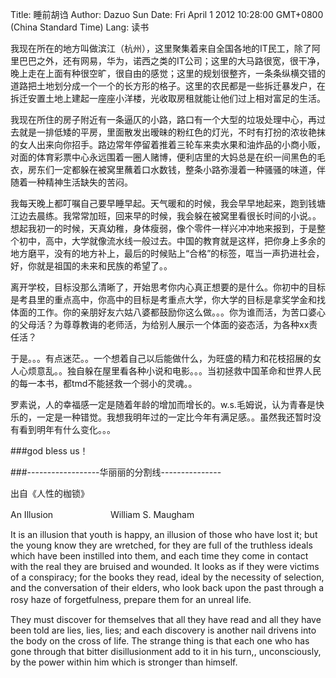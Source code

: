 Title: 睡前胡诌
Author: Dazuo Sun
Date: Fri April 1 2012 10:28:00 GMT+0800 (China Standard Time)
Lang: 读书
   
   我现在所在的地方叫做滨江（杭州），这里聚集着来自全国各地的IT民工，除了阿里巴巴之外，还有网易，华为，诺西之类的IT公司；这里的大马路很宽，很干净，晚上走在上面有种很空旷，很自由的感觉；这里的规划很整齐，一条条纵横交错的道路把土地划分成一个一个的长方形的格子。这里的农民都是一些拆迁暴发户，在拆迁安置土地上建起一座座小洋楼，光收取房租就能让他们过上相对富足的生活。

   我现在所住的房子附近有一条逼仄的小路，路口有一个大型的垃圾处理中心，再过去就是一排低矮的平房，里面散发出暧昧的粉红色的灯光，不时有打扮的浓妆艳抹的女人出来向你招手。路边常年停留着推着三轮车来卖水果和油炸品的小商小贩，对面的体育彩票中心永远围着一圈人赌博，便利店里的大妈总是在织一间黑色的毛衣，房东们一定都躲在被窝里蘸着口水数钱，整条小路弥漫着一种骚骚的味道，伴随着一种精神生活缺失的苦闷。

   我每天晚上都叮嘱自己要早睡早起。天气暖和的时候，我会早早地起来，跑到钱塘江边去晨练。我常常加班，回来早的时候，我会躲在被窝里看很长时间的小说。。想起我初一的时候，天真幼稚，身体瘦弱，像个零件一样兴冲冲地来报到，于是整个初中，高中，大学就像流水线一般过去。中国的教育就是这样，把你身上多余的地方磨平，没有的地方补上，最后的时候贴上“合格”的标签，哐当一声扔进社会，好，你就是祖国的未来和民族的希望了。。

   离开学校，目标没那么清晰了，开始思考你内心真正想要的是什么。你初中的目标是考县里的重点高中，你高中的目标是考重点大学，你大学的目标是拿奖学金和找体面的工作。你的亲朋好友六姑八婆都鼓励你这么做。。。你为谁而活，为苦口婆心的父母活？为尊尊教诲的老师活，为给别人展示一个体面的姿态活，为各种xx责任活？

   于是。。。有点迷茫。。一个想着自己以后能做什么，为旺盛的精力和花枝招展的女人心烦意乱。。独自躲在屋里看各种小说和电影。。。当初拯救中国革命和世界人民的每一本书，都tmd不能拯救一个弱小的灵魂。。

   罗素说，人的幸福感一定是随着年龄的增加而增长的。w.s.毛姆说，认为青春是快乐的，一定是一种错觉。我想我明年过的一定比今年有满足感。。虽然我还暂时没有看到明年有什么变化。。。

###god bless us！

###------------------华丽丽的分割线---------------

出自《人性的枷锁》

An Illusion 
　　　　　　 
William S. Maugham

It is an illusion that youth is happy, an illusion of those who have lost it; but the young know they are wretched, for they are full of the truthless ideals which have been instilled into them, and each time they come in contact with the real they are bruised and wounded. It looks as if they were victims of a conspiracy; for the books they read, ideal by the necessity of selection, and the conversation of their elders, who look back upon the past through a rosy haze of forgetfulness, prepare them for an unreal life. 　　　　　 

They must discover for themselves that all they have read and all they have been told are lies, lies, lies; and each discovery is another nail drivens into the body on the cross of life. The strange thing is that each one who has gone through that bitter disillusionment add to it in his turn,, unconsciously, by the power within him which is stronger than himself.


